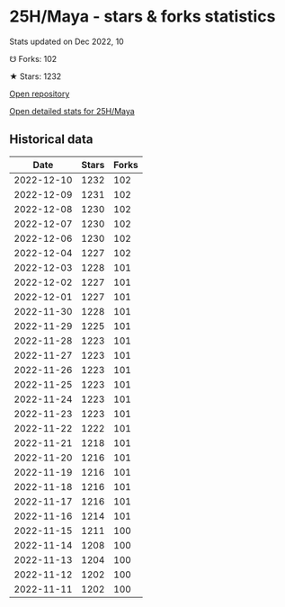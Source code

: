 # 25H/Maya - stars & forks statistics

Stats updated on Dec 2022, 10

☋ Forks: 102

★ Stars: 1232

[Open repository](https://github.com/25H/Maya)

[Open detailed stats for 25H/Maya](https://reviewgithub.com/rep/25H/Maya)

## Historical data
| Date | Stars | Forks |
|------|-------|-------|
| 2022-12-10 | 1232 | 102 | 
| 2022-12-09 | 1231 | 102 | 
| 2022-12-08 | 1230 | 102 | 
| 2022-12-07 | 1230 | 102 | 
| 2022-12-06 | 1230 | 102 | 
| 2022-12-04 | 1227 | 102 | 
| 2022-12-03 | 1228 | 101 | 
| 2022-12-02 | 1227 | 101 | 
| 2022-12-01 | 1227 | 101 | 
| 2022-11-30 | 1228 | 101 | 
| 2022-11-29 | 1225 | 101 | 
| 2022-11-28 | 1223 | 101 | 
| 2022-11-27 | 1223 | 101 | 
| 2022-11-26 | 1223 | 101 | 
| 2022-11-25 | 1223 | 101 | 
| 2022-11-24 | 1223 | 101 | 
| 2022-11-23 | 1223 | 101 | 
| 2022-11-22 | 1222 | 101 | 
| 2022-11-21 | 1218 | 101 | 
| 2022-11-20 | 1216 | 101 | 
| 2022-11-19 | 1216 | 101 | 
| 2022-11-18 | 1216 | 101 | 
| 2022-11-17 | 1216 | 101 | 
| 2022-11-16 | 1214 | 101 | 
| 2022-11-15 | 1211 | 100 | 
| 2022-11-14 | 1208 | 100 | 
| 2022-11-13 | 1204 | 100 | 
| 2022-11-12 | 1202 | 100 | 
| 2022-11-11 | 1202 | 100 | 

